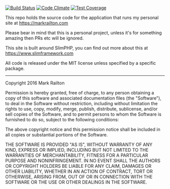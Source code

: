 [![Build Status](https://travis-ci.org/railto/PersonalSite.svg?branch=master)](https://travis-ci.org/railto/PersonalSite)
[![Code Climate](https://codeclimate.com/github/railto/PersonalSite/badges/gpa.svg)](https://codeclimate.com/github/railto/PersonalSite)
[![Test Coverage](https://codeclimate.com/github/railto/PersonalSite/badges/coverage.svg)](https://codeclimate.com/github/railto/PersonalSite/coverage)

This repo holds the source code for the application that runs my personal site at https://markrailton.com

Please bear in mind that this is a personal project, unless it's for something amazing then PRs etc will be ignored.

This site is built around SlimPHP, you can find out more about this at https://www.slimframework.com

All code is released under the MIT license unless specified by a specific package.

----
Copyright 2016 Mark Railton

Permission is hereby granted, free of charge, to any person obtaining a copy of this software and associated documentation files (the "Software"), to deal in the Software without restriction, including without limitation the rights to use, copy, modify, merge, publish, distribute, sublicense, and/or sell copies of the Software, and to permit persons to whom the Software is furnished to do so, subject to the following conditions:

The above copyright notice and this permission notice shall be included in all copies or substantial portions of the Software.

THE SOFTWARE IS PROVIDED "AS IS", WITHOUT WARRANTY OF ANY KIND, EXPRESS OR IMPLIED, INCLUDING BUT NOT LIMITED TO THE WARRANTIES OF MERCHANTABILITY, FITNESS FOR A PARTICULAR PURPOSE AND NONINFRINGEMENT. IN NO EVENT SHALL THE AUTHORS OR COPYRIGHT HOLDERS BE LIABLE FOR ANY CLAIM, DAMAGES OR OTHER LIABILITY, WHETHER IN AN ACTION OF CONTRACT, TORT OR OTHERWISE, ARISING FROM, OUT OF OR IN CONNECTION WITH THE SOFTWARE OR THE USE OR OTHER DEALINGS IN THE SOFTWARE.